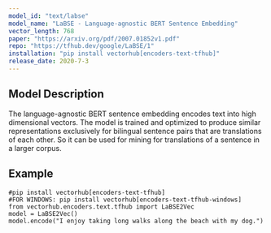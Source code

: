```yaml
---
model_id: "text/labse"
model_name: "LaBSE - Language-agnostic BERT Sentence Embedding" 
vector_length: 768 
paper: "https://arxiv.org/pdf/2007.01852v1.pdf"
repo: "https://tfhub.dev/google/LaBSE/1"
installation: "pip install vectorhub[encoders-text-tfhub]"
release_date: 2020-7-3
---
```


## Model Description

The language-agnostic BERT sentence embedding encodes text into high dimensional vectors. The model is trained and optimized to produce similar representations exclusively for bilingual sentence pairs that are translations of each other. So it can be used for mining for translations of a sentence in a larger corpus.

## Example

```
#pip install vectorhub[encoders-text-tfhub]
#FOR WINDOWS: pip install vectorhub[encoders-text-tfhub-windows]
from vectorhub.encoders.text.tfhub import LaBSE2Vec
model = LaBSE2Vec()
model.encode("I enjoy taking long walks along the beach with my dog.")
```
